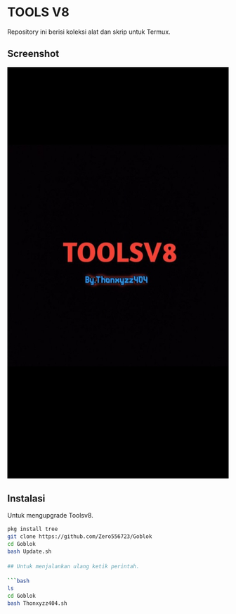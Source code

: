 # TOOLS V8

Repository ini berisi koleksi alat dan skrip untuk Termux.

## Screenshot

![Screenshot Termux](IMG-20250209-WA0000.jpg)

## Instalasi 

Untuk mengupgrade Toolsv8.

```bash
pkg install tree 
git clone https://github.com/Zero556723/Goblok
cd Goblok 
bash Update.sh

## Untuk menjalankan ulang ketik perintah.

```bash
ls
cd Goblok 
bash Thonxyzz404.sh

